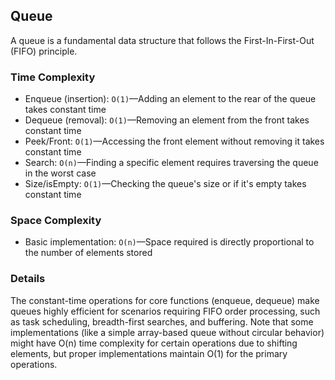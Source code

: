 ## Queue
A queue is a fundamental data structure that follows the First-In-First-Out (FIFO) principle.

### Time Complexity
- Enqueue (insertion): `O(1)`—Adding an element to the rear of the queue takes constant time
- Dequeue (removal): `O(1)`—Removing an element from the front takes constant time
- Peek/Front: `O(1)`—Accessing the front element without removing it takes constant time
- Search: `O(n)`—Finding a specific element requires traversing the queue in the worst case
- Size/isEmpty: `O(1)`—Checking the queue's size or if it's empty takes constant time

### Space Complexity
- Basic implementation: `O(n)`—Space required is directly proportional to the number of elements stored

### Details
The constant-time operations for core functions (enqueue, dequeue) make queues highly efficient for scenarios requiring FIFO order processing, such as task scheduling, breadth-first searches, and buffering.
Note that some implementations (like a simple array-based queue without circular behavior) might have O(n) time complexity for certain operations due to shifting elements, but proper implementations maintain O(1) for the primary operations.